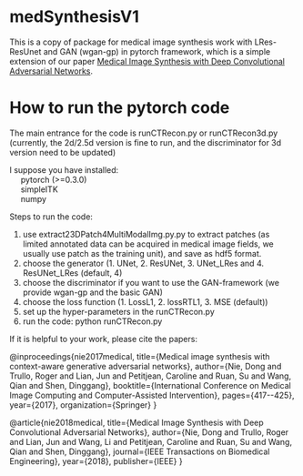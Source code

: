 # medSynthesisV1
This is a copy of package for medical image synthesis work with LRes-ResUnet and GAN (wgan-gp) in pytorch framework, which is a simple extension of our paper <a href='https://ieeexplore.ieee.org/abstract/document/8310638/'>Medical Image Synthesis with Deep Convolutional Adversarial Networks</a>.

# How to run the pytorch code
The main entrance for the code is runCTRecon.py or runCTRecon3d.py (currently, the 2d/2.5d version is fine to run, and the discriminator for 3d version need to be updated)

I suppose you have installed:    <br>
    &nbsp;&nbsp;&nbsp;&nbsp;&nbsp;pytorch (>=0.3.0)
     <br> &nbsp;&nbsp;&nbsp;&nbsp;&nbsp;simpleITK 
     <br> &nbsp;&nbsp;&nbsp;&nbsp;&nbsp;numpy

Steps to run the code:
1. use extract23DPatch4MultiModalImg.py.py to extract patches (as limited annotated data can be acquired in medical image fields, we usually use patch as the training unit), and save as hdf5 format.
2. choose the generator (1. UNet, 2. ResUNet, 3. UNet_LRes and 4. ResUNet_LRes (default, 4)
3. choose the discriminator if you want to use the GAN-framework (we provide wgan-gp and the basic GAN)
4. choose the loss function (1. LossL1, 2. lossRTL1, 3. MSE (default))
5. set up the hyper-parameters in the runCTRecon.py
6. run the code: python runCTRecon.py

If it is helpful to your work, please cite the papers:

@inproceedings{nie2017medical,
  title={Medical image synthesis with context-aware generative adversarial networks},
  author={Nie, Dong and Trullo, Roger and Lian, Jun and Petitjean, Caroline and Ruan, Su and Wang, Qian and Shen, Dinggang},
  booktitle={International Conference on Medical Image Computing and Computer-Assisted Intervention},
  pages={417--425},
  year={2017},
  organization={Springer}
}

@article{nie2018medical,
  title={Medical Image Synthesis with Deep Convolutional Adversarial Networks},
  author={Nie, Dong and Trullo, Roger and Lian, Jun and Wang, Li and Petitjean, Caroline and Ruan, Su and Wang, Qian and Shen, Dinggang},
  journal={IEEE Transactions on Biomedical Engineering},
  year={2018},
  publisher={IEEE}
}
